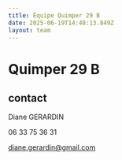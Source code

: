 ```yaml
---
title: Équipe Quimper 29 B
date: 2025-06-19T14:48:13.849Z
layout: team
---
```


# Quimper 29 B



## contact 

Diane GERARDIN

06 33 75 36 31

diane.gerardin@gmail.com

